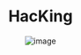 <div align="center">
     
  <h1>HacKing</h1>

![image](https://user-images.githubusercontent.com/51442719/148813465-d90a3041-041e-4ce6-a88f-7592fe130ae4.png)
